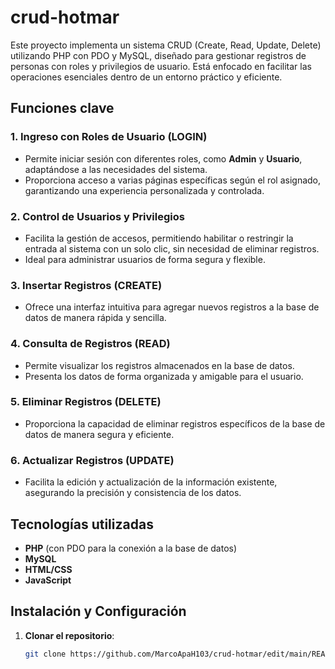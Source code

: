 # crud-hotmar
Este proyecto implementa un sistema CRUD (Create, Read, Update, Delete) utilizando PHP con PDO y MySQL, diseñado para gestionar registros de personas con roles y privilegios de usuario. Está enfocado en facilitar las operaciones esenciales dentro de un entorno práctico y eficiente.

## Funciones clave

### 1. **Ingreso con Roles de Usuario (LOGIN)**
- Permite iniciar sesión con diferentes roles, como **Admin** y **Usuario**, adaptándose a las necesidades del sistema.
- Proporciona acceso a varias páginas específicas según el rol asignado, garantizando una experiencia personalizada y controlada.

### 2. **Control de Usuarios y Privilegios**
- Facilita la gestión de accesos, permitiendo habilitar o restringir la entrada al sistema con un solo clic, sin necesidad de eliminar registros.
- Ideal para administrar usuarios de forma segura y flexible.

### 3. **Insertar Registros (CREATE)**
- Ofrece una interfaz intuitiva para agregar nuevos registros a la base de datos de manera rápida y sencilla.

### 4. **Consulta de Registros (READ)**
- Permite visualizar los registros almacenados en la base de datos.
- Presenta los datos de forma organizada y amigable para el usuario.

### 5. **Eliminar Registros (DELETE)**
- Proporciona la capacidad de eliminar registros específicos de la base de datos de manera segura y eficiente.

### 6. **Actualizar Registros (UPDATE)**
- Facilita la edición y actualización de la información existente, asegurando la precisión y consistencia de los datos.

## Tecnologías utilizadas
- **PHP** (con PDO para la conexión a la base de datos)
- **MySQL**
- **HTML/CSS**
- **JavaScript**

## Instalación y Configuración

1. **Clonar el repositorio**:
   ```bash
   git clone https://github.com/MarcoApaH103/crud-hotmar/edit/main/README.md
